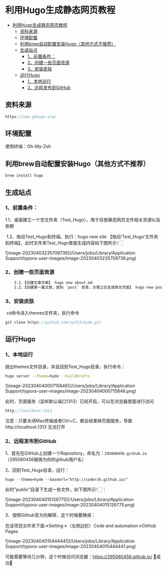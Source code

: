 # 利用Hugo生成静态网页教程

- [利用Hugo生成静态网页教程](#利用hugo生成静态网页教程)
	- [资料来源](#资料来源)
	- [环境配置](#环境配置)
	- [利用brew自动配置安装Hugo（其他方式不推荐）](#利用brew自动配置安装hugo其他方式不推荐)
	- [生成站点](#生成站点)
		- [1、前置条件：](#1前置条件)
		- [2、创建一些页面资源](#2创建一些页面资源)
		- [3、安装皮肤](#3安装皮肤)
	- [运行Hugo](#运行hugo)
		- [1、本地运行](#1本地运行)
		- [2、远程发布到GitHub](#2远程发布到github)

## 资料来源

```javascript
https://www.gohugo.org/
```

## 环境配置

使用终端：Oh-My-Zsh

## 利用brew自动配置安装Hugo（其他方式不推荐）

```bash
brew install hugo
```

## 生成站点

### 1、前置条件：

​	1.1、桌面建立一个空文件夹（Test_Hugo），用于存放静态网页文件相关资源以及依赖

​	1.2、拖动Test_Hugo到终端，执行：hugo new site 【拖动‘Test_Hugo’文件夹到终端】，此时文件夹Test_Hugo里面生成内容如下图所示👇🏻

![image-20230403235709736](/Users/jobs/Library/Application Support/typora-user-images/image-20230403235709736.png)

### 2、创建一些页面资源

```bash
	2.1、【创建文章页面】 hugo new about.md
	2.2、【创建第一篇文章，放到 `post` 目录，方便之后生成聚合页面】 hugo new post/first.md
```

### 3、安装皮肤

​	cd命令进入themes文件夹，执行命令

```javascript
git clone https://github.com/spf13/hyde.git
```

## 运行Hugo

### 1、本地运行

跳出themes文件目录，并且回到Test_Hugo目录，执行命令：

```bash
hugo server --theme=hyde --buildDrafts
```

![image-20230404000715846](/Users/jobs/Library/Application Support/typora-user-images/image-20230404000715846.png)

此时，页面服务（监听默认端口1313）已经开启，可以在浏览器里面进行访问

```javascript
http://localhost:1313
```

注意：只要关闭Mac终端或者Ctrl+C，都会结束掉页面服务，导致 http://localhost:1313 无法打开

### 2、远程发布到GitHub

1、首先在GitHub上创建一个Repository，命名为：`295060456.github.io` （295060456替换为你的github用户名）

2、回到Test_Hugo目录，运行：

```
hugo --theme=hyde --baseUrl="http://coderzh.github.io/"
```

此时"public"目录下生成一些文件，如下图所示👇🏻：

![image-20230404015126775](/Users/jobs/Library/Application Support/typora-user-images/image-20230404015126775.png)

3、按照Github官方的解释，这个时候要确保：

在该项目文件夹下面→Setting→（左侧边栏）Code and automation→GitHub Pages

![image-20230404015444441](/Users/jobs/Library/Application Support/typora-user-images/image-20230404015444441.png)



可能需要等待几分钟，这个时候访问浏览器：https://295060456.github.io/ 🍺成功🍺